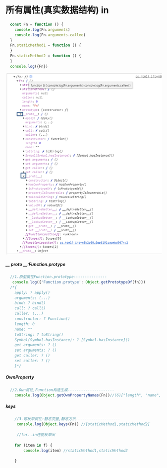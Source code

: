 # 所有属性(真实数据结构) in

```js
  const Fn = function () {
    console.log(Fn.arguments)
    console.log(Fn.arguments.callee)
  }
  Fn.staticMethod1 = function () {
  }
  Fn.staticMethod2 = function () {
  }
  console.log({Fn})
```



![1567864824530](img/1567864824530.png)



##### __ proto __:Function.protype

```javascript
  //1.原型属性Function.prototype---------------
   console.log({'Function.protype': Object.getPrototypeOf(fn)})
  /*{ 
    apply: ? apply()
    arguments: (...)
    bind: ? bind()
    call: ? call()
    caller: (...)
    constructor: ? Function()
    length: 0
    name: ""
    toString: ? toString()
    Symbol(Symbol.hasInstance): ? [Symbol.hasInstance]()
    get arguments: ? ()
    set arguments: ? ()
    get caller: ? ()
    set caller: ? ()
    }*/

```

##### OwnProperty

```js
  //2.Own属性,Function构造生成---------------------    
    console.log(Object.getOwnPropertyNames(Fn))//(6)["length", "name", "arguments", "caller", "prototype","staticMethod1","staticMethod2"]


```

##### keys

```js
    //3.可枚举属性:静态变量,静态方法--------------------
     console.log(Object.keys(Fn)) //[staticMethod1,staticMethod2]

     //for..in还能枚举出 

    for (item in f) {
        console.log(item) //staticMethod1,staticMethod2

    }
```





#  
